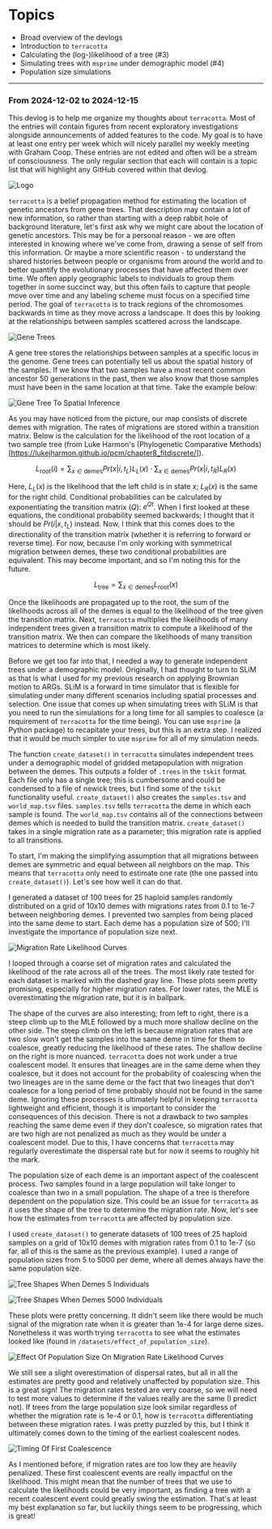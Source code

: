 # Topics

- Broad overview of the devlogs
- Introduction to `terracotta`
- Calculating the (log-)likelihood of a tree (#3)
- Simulating trees with `msprime` under demographic model (#4)
- Population size simulations

---

### From 2024-12-02 to 2024-12-15

This devlog is to help me organize my thoughts about `terracotta`. Most of the entries will contain figures from recent exploratory investigations alongside announcements of added features to the code. My goal is to have at least one entry per week which will nicely parallel my weekly meeting with Graham Coop. These entries are not edited and often will be a stream of consciousness. The only regular section that each will contain is a topic list that will highlight any GitHub covered within that devlog.

![Logo](../assets/20241202/logo.png)

`terracotta` is a belief propagation method for estimating the location of genetic ancestors from gene trees. That description may contain a lot of new information, so rather than starting with a deep rabbit hole of background literature, let's first ask why we might care about the location of genetic ancestors. This may be for a personal reason - we are often interested in knowing where we've come from, drawing a sense of self from this information. Or maybe a more scientific reason - to understand the shared histories between people or organisms from around the world and to better quantify the evolutionary processes that have affected them over time. We often apply geographic labels to individuals to group them together in some succinct way, but this often fails to capture that people move over time and any labeling scheme must focus on a specified time period. The goal of `terracotta` is to track regions of the chromosomes backwards in time as they move across a landscape. It does this by looking at the relationships between samples scattered across the landscape.

![Gene Trees](../assets/20241202/gene_trees.png)

A gene tree stores the relationships between samples at a specific locus in the genome. Gene trees can potentially tell us about the spatial history of the samples. If we know that two samples have a most recent common ancestor 50 generations in the past, then we also know that those samples must have been in the same location at that time. Take the example below:

![Gene Tree To Spatial Inference](../assets/20241202/gene_tree_to_spatial.png)

As you may have noticed from the picture, our map consists of discrete demes with migration. The rates of migrations are stored within a transition matrix. Below is the calculation for the likelihood of the root location of a two sample tree (from Luke Harmon's (Phylogenetic Comparative Methods)[https://lukejharmon.github.io/pcm/chapter8_fitdiscrete/]).

$$L_{\text{root}}(i) = \sum_{x \in \text{demes}}{Pr(x|i,t_L)L_L(x)} \cdot \sum_{x \in \text{demes}}{Pr(x|i,t_R)L_R(x)}$$

Here, $L_L(x)$ is the likelihood that the left child is in state $x$; $L_R(x)$ is the same for the right child. Conditional probabilities can be calculated by exponentiating the transition matrix ($Q$): $e^{Qt}$. When I first looked at these equations, the conditional probability seemed backwards; I thought that it should be $Pr(i|x,t_L)$ instead. Now, I think that this comes does to the directionality of the transition matrix (whether it is referring to forward or reverse time). For now, because I'm only working with symmetrical migration between demes, these two conditional probabilities are equivalent. This may become important, and so I'm noting this for the future.

$$L_{\text{tree}} = \sum_{x \in \text{demes}}{L_{\text{root}}(x)}$$

Once the likelihoods are propagated up to the root, the sum of the likelihoods across all of the demes is equal to the likelihood of the tree given the transition matrix. Next, `terracotta` multiplies the likelihoods of many independent trees given a transition matrix to compute a likelihood of the transition matrix. We then can compare the likelihoods of many transition matrices to determine which is most likely.

Before we get too far into that, I needed a way to generate independent trees under a demographic model. Originally, I had thought to turn to SLiM as that is what I used for my previous research on applying Brownian motion to ARGs. SLiM is a forward in time simulator that is flexible for simulating under many different scenarios including spatial processes and selection. One issue that comes up when simulating trees with SLiM is that you need to run the simulations for a long time for all samples to coalesce (a requirement of `terracotta` for the time being). You can use `msprime` (a Python package) to recapitate your trees, but this is an extra step. I realized that it would be much simpler to use `msprime` for all of my simulation needs.

The function `create_dataset()` in `terracotta` simulates independent trees under a demographic model of gridded metapopulation with migration between the demes. This outputs a folder of `.trees` in the `tskit` format. Each file only has a single tree; this is cumbersome and could be condensed to a file of newick trees, but I find some of the `tskit` functionality useful. `create_dataset()` also creates the `samples.tsv` and `world_map.tsv` files. `samples.tsv` tells `terracotta` the deme in which each sample is found. The `world_map.tsv` contains all of the connections between demes which is needed to build the transition matrix. `create_dataset()` takes in a single migration rate as a parameter; this migration rate is applied to all transitions.

To start, I'm making the simplifying assumption that all migrations between demes are symmetric and equal between all neighbors on the map. This means that `terracotta` only need to estimate one rate (the one passed into `create_dataset()`). Let's see how well it can do that.

I generated a dataset of 100 trees for 25 haploid samples randomly distributed on a grid of 10x10 demes with migrations rates from 0.1 to 1e-7 between neighboring demes. I prevented two samples from being placed into the same deme to start. Each deme has a population size of 500; I'll investigate the importance of population size next.

![Migration Rate Likelihood Curves](../assets/20241202/g10_s25_p1_t100_n500_likelihood_curves.png)

I looped through a coarse set of migration rates and calculated the likelihood of the rate across all of the trees. The most likely rate tested for each dataset is marked with the dashed gray line. These plots seem pretty promising, especially for higher migration rates. For lower rates, the MLE is overestimating the migration rate, but it is in ballpark.

The shape of the curves are also interesting; from left to right, there is a steep climb up to the MLE followed by a much more shallow decline on the other side. The steep climb on the left is because migration rates that are two slow won't get the samples into the same deme in time for them to coalesce, greatly reducing the likelihood of these rates. The shallow decline on the right is more nuanced. `terracotta` does not work under a true coalescent model. It ensures that lineages are in the same deme when they coalesce, but it does not account for the probability of coalescing when the two lineages are in the same deme or the fact that two lineages that don't coalesce for a long period of time probably should not be found in the same deme. Ignoring these processes is ultimately helpful in keeping `terracotta` lightweight and efficient, though it is important to consider the consequences of this decision. There is not a drawback to two samples reaching the same deme even if they don't coalesce, so migration rates that are two high are not penalized as much as they would be under a coalescent model. Due to this, I have concerns that `terracotta` may regularly overestimate the dispersal rate but for now it seems to roughly hit the mark.

The population size of each deme is an important aspect of the coalescent process. Two samples found in a large population will take longer to coalesce than two in a small population. The shape of a tree is therefore dependent on the population size. This could be an issue for `terracotta` as it uses the shape of the tree to determine the migration rate. Now, let's see how the estimates from `terracotta` are affected by population size.

I used `create_dataset()` to generate datasets of 100 trees of 25 haploid samples on a grid of 10x10 demes with migration rates from 0.1 to 1e-7 (so far, all of this is the same as the previous example). I used a range of population sizes from 5 to 5000 per deme, where all demes always have the same population size.

![Tree Shapes When Demes 5 Individuals](../assets/20241202/tree_shape_5.png)

![Tree Shapes When Demes 5000 Individuals](../assets/20241202/tree_shape_5000.png)

These plots were pretty concerning. It didn't seem like there would be much signal of the migration rate when it is greater than 1e-4 for large deme sizes. Nonetheless it was worth trying `terracotta` to see what the estimates looked like (found in `/datasets/effect_of_population_size`).

![Effect Of Population Size On Migration Rate Likelihood Curves](../assets/20241202/population_size_likelihood_curves.png)

We still see a slight overestimation of dispersal rates, but all in all the estimates are pretty good and relatively unaffected by population size. This is a great sign! The migration rates tested are very coarse, so we will need to test more values to determine if the values really are the same (I predict not). If trees from the large population size look similar regardless of whether the migration rate is 1e-4 or 0.1, how is `terracotta` differentiating between these migration rates. I was pretty puzzled by this, but I think it ultimately comes down to the timing of the earliest coalescent nodes.

![Timing Of First Coalescence](../assets/20241202/timing_of_first_coalescence.png)

As I mentioned before, if migration rates are too low they are heavily penalized. These first coalescent events are really impactful on the likelihood. This might mean that the number of trees that we use to calculate the likelihoods could be very important, as finding a tree with a recent coalescent event could greatly swing the estimation. That's at least my best explanation so far, but luckily things seem to be progressing, which is great!